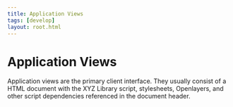 ```yaml
---
title: Application Views
tags: [develop]
layout: root.html
---
```


# Application Views

Application views are the primary client interface. They usually consist of a HTML document with the XYZ Library script, stylesheets, Openlayers, and other script dependencies referenced in the document header.

